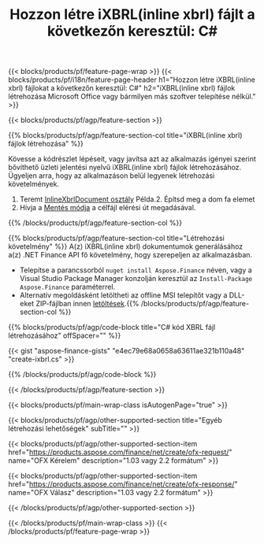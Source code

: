 ﻿---
title: "Hozzon létre iXBRL(inline xbrl) fájlt a következőn keresztül: C#"
description: Mintakód a iXBRL(inline xbrl) fájl létrehozásához. Használjon API példakódot a kötegelt iXBRL(inline xbrl) fájlok generálásához .NET alapú alkalmazásokban. 
url: /hu/net/create/ixbrl/
family: finance
platformtag: net
feature: create
informat: iXBRL
outformat: 
otherformats: 
---
{{< blocks/products/pf/feature-page-wrap >}}
{{< blocks/products/pf/i18n/feature-page-header h1="Hozzon létre iXBRL(inline xbrl) fájlokat a következőn keresztül: C#" h2="iXBRL(inline xbrl) fájlok létrehozása Microsoft Office vagy bármilyen más szoftver telepítése nélkül." >}}

{{< blocks/products/pf/agp/feature-section >}}

{{% blocks/products/pf/agp/feature-section-col title="iXBRL(inline xbrl) fájlok létrehozása" %}}

Kövesse a kódrészlet lépéseit, vagy javítsa azt az alkalmazás igényei szerint bővíthető üzleti jelentési nyelvű iXBRL(inline xbrl) fájlok létrehozásához. Ügyeljen arra, hogy az alkalmazáson belül legyenek létrehozási követelmények.

1. Teremt [InlineXbrlDocument osztály](https://apireference.aspose.com/finance/net/aspose.finance.xbrl.inline/inlinexbrldocument) Példa.2. Építsd meg a dom fa elemet
3. Hívja a [Mentés módja](https://apireference.aspose.com/finance/net/aspose.finance.xbrl.inline.inlinexbrldocument/save/methods/1) a célfájl elérési út megadásával.

{{% /blocks/products/pf/agp/feature-section-col %}}

{{% blocks/products/pf/agp/feature-section-col title="Létrehozási követelmény" %}}
A(z) iXBRL(inline xbrl) dokumentumok generálásához a(z) .NET Finance API fő követelmény, hogy szerepeljen az alkalmazásban. 
- Telepítse a parancssorból ```nuget install Aspose.Finance``` néven, vagy a Visual Studio Package Manager konzolján keresztül az ```Install-Package Aspose.Finance``` paraméterrel.
- Alternatív megoldásként letöltheti az offline MSI telepítőt vagy a DLL-eket ZIP-fájlban innen [letöltések](https://downloads.aspose.com/finance/net).{{% /blocks/products/pf/agp/feature-section-col %}}

{{% blocks/products/pf/agp/code-block title="C# kód XBRL fájl létrehozásához" offSpacer="" %}}

{{< gist "aspose-finance-gists" "e4ec79e68a0658a63611ae321b110a48" "create-ixbrl.cs" >}}

{{% /blocks/products/pf/agp/code-block %}}

{{< /blocks/products/pf/agp/feature-section >}}

{{< blocks/products/pf/main-wrap-class isAutogenPage="true" >}}

{{< blocks/products/pf/agp/other-supported-section title="Egyéb létrehozási lehetőségek" subTitle="" >}}

{{< blocks/products/pf/agp/other-supported-section-item href="https://products.aspose.com/finance/net/create/ofx-request/" name="OFX Kérelem" description="1.03 vagy 2.2 formátum" >}}

{{< blocks/products/pf/agp/other-supported-section-item href="https://products.aspose.com/finance/net/create/ofx-response/" name="OFX Válasz" description="1.03 vagy 2.2 formátum" >}}

{{< /blocks/products/pf/agp/other-supported-section >}}

{{< /blocks/products/pf/main-wrap-class >}}
{{< /blocks/products/pf/feature-page-wrap >}}